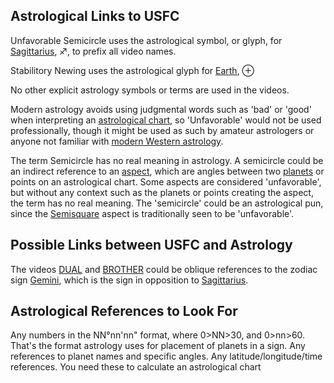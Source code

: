 ## Astrological Links to USFC

Unfavorable Semicircle uses the astrological symbol, or glyph, for
[Sagittarius](Sagittarius "wikilink"), ♐, to prefix all video names.

Stabilitory Newing uses the astrological glyph for
[Earth](Earth "wikilink"), ⊕

No other explicit astrology symbols or terms are used in the videos.

Modern astrology avoids using judgmental words such as 'bad' or 'good'
when interpreting an [astrological chart](http://wiki.astro.com/astrowiki/en/Chart), so 'Unfavorable' would
not be used professionally, though it might be used as such by amateur
astrologers or anyone not familiar with [modern Western astrology](http://wiki.astro.com/astrowiki/en/Modern_Astrology).

The term Semicircle has no real meaning in astrology. A semicircle could
be an indirect reference to an
[aspect](http://wiki.astro.com/astrowiki/en/Aspect), which are angles
between two [planets](http://wiki.astro.com/astrowiki/en/Planet) or
points on an astrological chart. Some aspects are considered
'unfavorable', but without any context such as the planets or points
creating the aspect, the term has no real meaning. The 'semicircle'
could be an astrological pun, since the
[Semisquare](http://wiki.astro.com/astrowiki/en/Semi-Square) aspect is
traditionally seen to be 'unfavorable'.

## Possible Links between USFC and Astrology

The videos [DUAL](DUAL "wikilink") and [BROTHER](BROTHER "wikilink")
could be oblique references to the zodiac sign
[Gemini](http://wiki.astro.com/astrowiki/en/Gemini_Gemini "wikilink"),
which is the sign in opposition to
[Sagittarius](Sagittarius "wikilink").

## Astrological References to Look For

Any numbers in the NN°nn'nn" format, where 0\>NN\>30, and 0\>nn\>60.
That's the format astrology uses for placement of planets in a sign. Any
references to planet names and specific angles. Any
latitude/longitude/time references. You need these to calculate an
astrological chart
